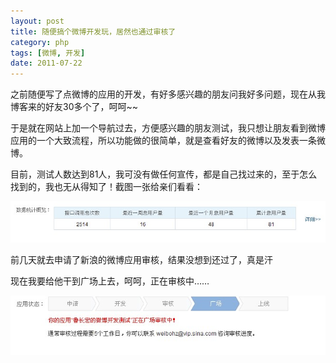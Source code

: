 ```yaml
---
layout: post
title: 随便搞个微博开发玩，居然也通过审核了
category: php
tags: [微博, 开发]
date: 2011-07-22
---
```

<p>之前随便写了点微博的应用的开发，有好多感兴趣的朋友问我好多问题，现在从我博客来的好友30多个了，呵呵~~</p>
<p>于是就在网站上加一个导航过去，方便感兴趣的朋友测试，我只想让朋友看到微博应用的一个大致流程，所以功能做的很简单，就是查看好友的微博以及发表一条微博。</p>
<p>目前，测试人数达到81人，我可没有做任何宣传，都是自己找过来的，至于怎么找到的，我也无从得知了！截图一张给亲们看看：</p>
<p><img onclick="javascript:window.open('/upload/attachement/20110722/1311303813_510.jpg')" style="cursor: pointer" alt="" src="/upload/attachement/20110722/1311303813_510.jpg" /></p>
<p>前几天就去申请了新浪的微博应用审核，结果没想到还过了，真是汗<!--StartFragment --> <img alt="" src="http://luchanghong.com/includes/fckeditor/editor/images/smiley/face/27.gif" /></p>
<p>现在我要给他干到广场上去，呵呵，正在审核中&hellip;&hellip;</p>
<p><img onclick="javascript:window.open('/upload/attachement/20110722/1311304088_693.jpg')" style="cursor: pointer" alt="" src="/upload/attachement/20110722/1311304088_693.jpg" /></p>
